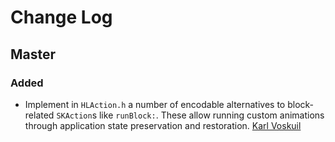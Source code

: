 
# Change Log

## Master

### Added

- Implement in `HLAction.h` a number of encodable alternatives to
  block-related `SKAction`s like `runBlock:`.  These allow running
  custom animations through application state preservation and
  restoration.
  [Karl Voskuil](https://github.com/karlvoskuil)
